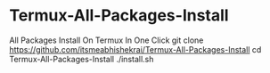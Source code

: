 # Termux-All-Packages-Install
All Packages Install On Termux In One Click
git clone https://github.com/itsmeabhishekrai/Termux-All-Packages-Install
cd Termux-All-Packages-Install
./install.sh
